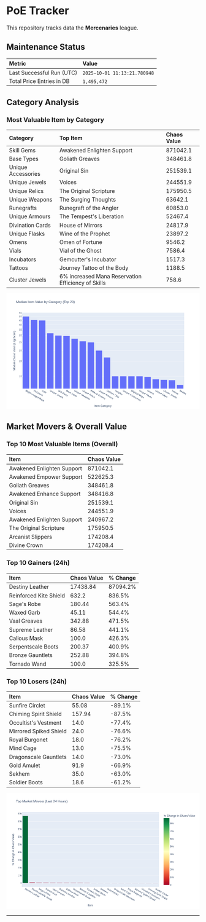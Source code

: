 # PoE Tracker

This repository tracks data the **Mercenaries** league.

## Maintenance Status

<!-- START_MAINTENANCE -->
| Metric | Value |
|:---|:---|
| Last Successful Run (UTC) | `2025-10-01 11:13:21.780948` |
| Total Price Entries in DB | `1,495,472` |

<!-- END_MAINTENANCE -->

## Category Analysis

<!-- START_CATEGORY_ANALYSIS -->
### Most Valuable Item by Category
| Category | Top Item | Chaos Value |
| :--- | :--- | :--- |
| Skill Gems | Awakened Enlighten Support | 871042.1 |
| Base Types | Goliath Greaves | 348461.8 |
| Unique Accessories | Original Sin | 251539.1 |
| Unique Jewels | Voices | 244551.9 |
| Unique Relics | The Original Scripture | 175950.5 |
| Unique Weapons | The Surging Thoughts | 63642.1 |
| Runegrafts | Runegraft of the Angler | 60853.0 |
| Unique Armours | The Tempest's Liberation | 52467.4 |
| Divination Cards | House of Mirrors | 24817.9 |
| Unique Flasks | Wine of the Prophet | 23897.2 |
| Omens | Omen of Fortune | 9546.2 |
| Vials | Vial of the Ghost | 7586.4 |
| Incubators | Gemcutter's Incubator | 1517.3 |
| Tattoos | Journey Tattoo of the Body | 1188.5 |
| Cluster Jewels | 6% increased Mana Reservation Efficiency of Skills | 758.6 |


![Category Analysis Chart](charts/category_analysis.png)
<!-- END_CATEGORY_ANALYSIS -->

## Market Movers & Overall Value

<!-- START_ANALYSIS -->
### Top 10 Most Valuable Items (Overall)
| Item | Chaos Value |
| :--- | :--- |
| Awakened Enlighten Support | 871042.1 |
| Awakened Empower Support | 522625.3 |
| Goliath Greaves | 348461.8 |
| Awakened Enhance Support | 348416.8 |
| Original Sin | 251539.1 |
| Voices | 244551.9 |
| Awakened Enlighten Support | 240967.2 |
| The Original Scripture | 175950.5 |
| Arcanist Slippers | 174208.4 |
| Divine Crown | 174208.4 |

### Top 10 Gainers (24h)
| Item | Chaos Value | % Change |
| :--- | :--- | :--- |
| Destiny Leather | 17438.84 | 87094.2% |
| Reinforced Kite Shield | 632.2 | 836.5% |
| Sage's Robe | 180.44 | 563.4% |
| Waxed Garb | 45.11 | 544.4% |
| Vaal Greaves | 342.88 | 471.5% |
| Supreme Leather | 86.58 | 441.1% |
| Callous Mask | 100.0 | 426.3% |
| Serpentscale Boots | 200.37 | 400.9% |
| Bronze Gauntlets | 252.88 | 394.8% |
| Tornado Wand | 100.0 | 325.5% |

### Top 10 Losers (24h)
| Item | Chaos Value | % Change |
| :--- | :--- | :--- |
| Sunfire Circlet | 55.08 | -89.1% |
| Chiming Spirit Shield | 157.94 | -87.5% |
| Occultist's Vestment | 14.0 | -77.4% |
| Mirrored Spiked Shield | 24.0 | -76.6% |
| Royal Burgonet | 18.0 | -76.2% |
| Mind Cage | 13.0 | -75.5% |
| Dragonscale Gauntlets | 14.0 | -73.0% |
| Gold Amulet | 91.9 | -66.9% |
| Sekhem | 35.0 | -63.0% |
| Soldier Boots | 18.6 | -61.2% |


![Market Movers Chart](charts/market_movers.png)
<!-- END_ANALYSIS -->

---
